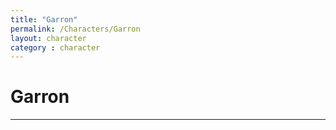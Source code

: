 ```yaml
---
title: "Garron"
permalink: /Characters/Garron
layout: character
category : character
---
```

# Garron
---
